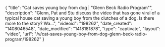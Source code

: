 {
    "title": "Cat saves young boy from dog | \"Glenn Beck Radio Program\"",
    "description": "Glenn, Pat and Stu discuss the video that has gone viral of a typical house cat saving a young boy from the clutches of a dog. Is there more to the story? Wa...",
    "videoid": "198262",
    "date_created": "1408046548",
    "date_modified": "1418181878",
    "type": "captivate",
    "layout": "video",
    "url": "\/v\/cat-saves-young-boy-from-dog-glenn-beck-radio-program\/198262"
}